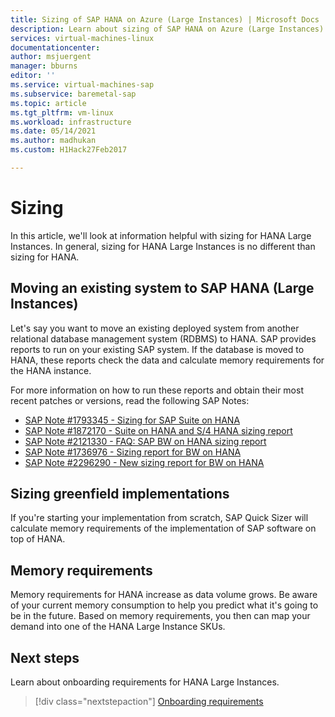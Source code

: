 ```yaml
---
title: Sizing of SAP HANA on Azure (Large Instances) | Microsoft Docs
description: Learn about sizing of SAP HANA on Azure (Large Instances).
services: virtual-machines-linux
documentationcenter: 
author: msjuergent
manager: bburns
editor: ''
ms.service: virtual-machines-sap
ms.subservice: baremetal-sap
ms.topic: article
ms.tgt_pltfrm: vm-linux
ms.workload: infrastructure
ms.date: 05/14/2021
ms.author: madhukan
ms.custom: H1Hack27Feb2017

---
```

# Sizing

In this article, we'll look at information helpful with sizing for HANA Large Instances. In general, sizing for HANA Large Instances is no different than sizing for HANA. 

## Moving an existing system to SAP HANA (Large Instances)

Let's say you want to move an existing deployed system from another relational database management system (RDBMS) to HANA. SAP provides reports to run on your existing SAP system. If the database is moved to HANA, these reports check the data and calculate memory requirements for the HANA instance. 

For more information on how to run these reports and obtain their most recent patches or versions, read the following SAP Notes:

- [SAP Note #1793345 - Sizing for SAP Suite on HANA](https://launchpad.support.sap.com/#/notes/1793345)
- [SAP Note #1872170 - Suite on HANA and S/4 HANA sizing report](https://launchpad.support.sap.com/#/notes/1872170)
- [SAP Note #2121330 - FAQ: SAP BW on HANA sizing report](https://launchpad.support.sap.com/#/notes/2121330)
- [SAP Note #1736976 - Sizing report for BW on HANA](https://launchpad.support.sap.com/#/notes/1736976)
- [SAP Note #2296290 - New sizing report for BW on HANA](https://launchpad.support.sap.com/#/notes/2296290)

## Sizing greenfield implementations

If you're starting your implementation from scratch, SAP Quick Sizer will calculate memory requirements of the implementation of SAP software on top of HANA.

## Memory requirements

Memory requirements for HANA increase as data volume grows. Be aware of your current memory consumption to help you predict what it's going to be in the future. Based on memory requirements, you then can map your demand into one of the HANA Large Instance SKUs.

## Next steps

Learn about onboarding requirements for HANA Large Instances.

> [!div class="nextstepaction"]
> [Onboarding requirements](hana-onboarding-requirements.md)
